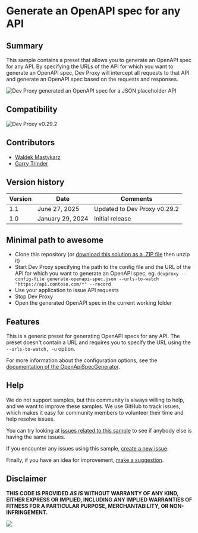 # Generate an OpenAPI spec for any API

## Summary

This sample contains a preset that allows you to generate an OpenAPI spec for any API. By specifying the URLs of the API for which you want to generate an OpenAPI spec, Dev Proxy will intercept all requests to that API and generate an OpenAPI spec based on the requests and responses.

![Dev Proxy generated an OpenAPI spec for a JSON placeholder API](assets/screenshot.png)

## Compatibility

![Dev Proxy v0.29.2](https://aka.ms/devproxy/badge/v0.29.2)

## Contributors

- [Waldek Mastykarz](https://github.com/waldekmastykarz)
- [Garry Trinder](https://github.com/garrytrinder)

## Version history

Version|Date|Comments
-------|----|--------
1.1|June 27, 2025|Updated to Dev Proxy v0.29.2
1.0|January 29, 2024|Initial release

## Minimal path to awesome

- Clone this repository (or [download this solution as a .ZIP file](https://pnp.github.io/download-partial/?url=https://github.com/pnp/proxy-samples/tree/main/samples/any-generate-openapi-spec) then unzip it)
- Start Dev Proxy specifying the path to the config file and the URL of the API for which you want to generate an OpenAPI spec, eg. `devproxy --config-file generate-openapi-spec.json --urls-to-watch "https://api.contoso.com/*" --record`
- Use your application to issue API requests
- Stop Dev Proxy
- Open the generated OpenAPI spec in the current working folder

## Features

This is a generic preset for generating OpenAPI specs for any API. The preset doesn't contain a URL and requires you to specify the URL using the `--urls-to-watch, -u` option.

For more information about the configuration options, see the [documentation of the OpenApiSpecGenerator](https://learn.microsoft.com/microsoft-cloud/dev/dev-proxy/technical-reference/openapispecgeneratorplugin).

## Help

We do not support samples, but this community is always willing to help, and we want to improve these samples. We use GitHub to track issues, which makes it easy for  community members to volunteer their time and help resolve issues.

You can try looking at [issues related to this sample](https://github.com/pnp/proxy-samples/issues?q=label%3A%22sample%3A%any-generate-openapi-spec%22) to see if anybody else is having the same issues.

If you encounter any issues using this sample, [create a new issue](https://github.com/pnp/proxy-samples/issues/new).

Finally, if you have an idea for improvement, [make a suggestion](https://github.com/pnp/proxy-samples/issues/new).

## Disclaimer

**THIS CODE IS PROVIDED *AS IS* WITHOUT WARRANTY OF ANY KIND, EITHER EXPRESS OR IMPLIED, INCLUDING ANY IMPLIED WARRANTIES OF FITNESS FOR A PARTICULAR PURPOSE, MERCHANTABILITY, OR NON-INFRINGEMENT.**

![](https://m365-visitor-stats.azurewebsites.net/SamplesGallery/pnp-devproxy-any-generate-openapi-spec)
